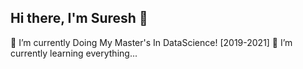 ## Hi there, I'm Suresh 👋
🔭 I’m currently Doing My Master's In DataScience! [2019-2021]
🌱 I’m currently learning everything...